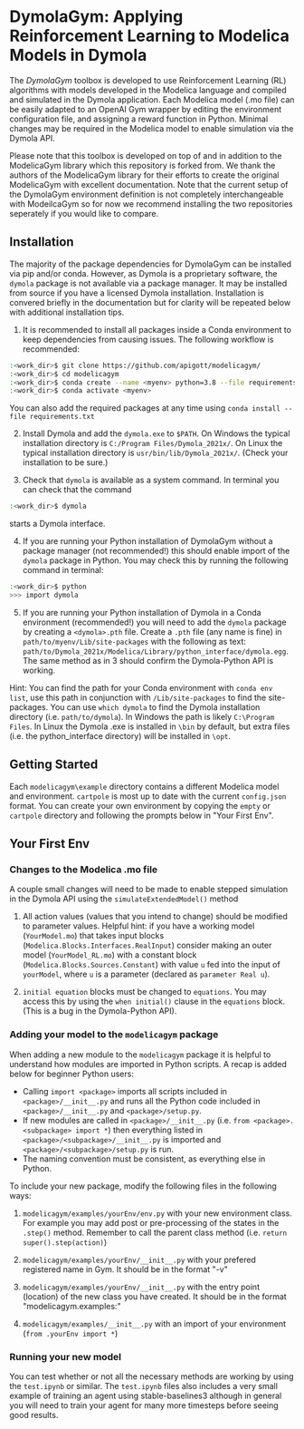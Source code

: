 # DymolaGym: Applying Reinforcement Learning to Modelica Models in Dymola

The *DymolaGym* toolbox is developed to use Reinforcement Learning (RL) algorithms with models developed in the Modelica language and compiled and simulated in the Dymola application. Each Modelica model (.mo file) can be easily adapted to an OpenAI Gym wrapper by editing the environment configuration file, and assigning a reward function in Python. Minimal changes may be required in the Modelica model to enable simulation via the Dymola API.

Please note that this toolbox is developed on top of and in addition to the ModelicaGym library which this repository is forked from. We thank the authors of the ModelicaGym library for their efforts to create the original ModelicaGym with excellent documentation. Note that the current setup of the DymolaGym environment definition is not completely interchangeable with ModeilcaGym so for now we recommend installing the two repositories seperately if you would like to compare.

## Installation
The majority of the package dependencies for DymolaGym can be installed via pip and/or conda. However, as Dymola is a proprietary software, the `dymola` package is not available via a package manager. It may be installed from source if you have a licensed Dymola installation. Installation is convered briefly in the documentation but for clarity will be repeated below with additional installation tips.

1. It is recommended to install all packages inside a Conda environment to keep dependencies from causing issues. The following workflow is recommended:
```bash
:<work_dir>$ git clone https://github.com/apigott/modelicagym/
:<work_dir>$ cd modelicagym
:<work_dir>$ conda create --name <myenv> python=3.8 --file requirements.txt
:<work_dir>$ conda activate <myenv>
```
You can also add the required packages at any time using `conda install --file requirements.txt`

2. Install Dymola and add the `dymola.exe` to `$PATH`. On Windows the typical installation directory is `C:/Program Files/Dymola_2021x/`. On Linux the typical installation directory is `usr/bin/lib/Dymola_2021x/`. (Check your installation to be sure.)

3. Check that `dymola` is available as a system command. In terminal you can check that the command 
```bash
:<work_dir>$ dymola
```
starts a Dymola interface.

4. If you are running your Python installation of DymolaGym without a package manager (not recommended!) this should enable import of the `dymola` package in Python. You may check this by running the following command in terminal:
```bash
:<work_dir>$ python
>>> import dymola
```
5. If you are running your Python installation of Dymola in a Conda environment (recommended!) you will need to add the `dymola` package by creating a `<dymola>.pth` file. Create a `.pth` file (any name is fine) in `path/to/myenv/Lib/site-packages` with the following as text: `path/to/Dymola_2021x/Modelica/Library/python_interface/dymola.egg`. The same method as in 3 should confirm the Dymola-Python API is working.

Hint: You can find the path for your Conda environment with `conda env list`, use this path in conjunction with `/Lib/site-packages` to find the site-packages. You can use `which dymola` to find the Dymola installation directory (i.e. `path/to/dymola`). In Windows the path is likely `C:\Program Files`. In Linux the Dymola .exe is installed in `\bin` by default, but extra files (i.e. the python_interface directory) will be installed in `\opt`.

## Getting Started
Each `modelicagym\example` directory contains a different Modelica model and environment. `cartpole` is most up to date with the current `config.json` format. You can create your own environment by copying the `empty` or `cartpole` directory and following the prompts below in "Your First Env".

## Your First Env

### Changes to the Modelica .mo file
A couple small changes will need to be made to enable stepped simulation in the Dymola API using the `simulateExtendedModel()` method

1. All action values (values that you intend to change) should be modified to parameter values. Helpful hint: if you have a working model (`YourModel.mo`) that takes input blocks (`Modelica.Blocks.Interfaces.RealInput`) consider making an outer model (`YourModel_RL.mo`) with a constant block (`Modelica.Blocks.Sources.Constant`) with value `u` fed into the input of `yourModel`, where `u` is a parameter (declared as `parameter Real u`).

2. `initial equation` blocks must be changed to `equations`. You may access this by using the `when initial()` clause in the `equations` block. (This is a bug in the Dymola-Python API).

### Adding your model to the `modelicagym` package
When adding a new module to the `modelicagym` package it is helpful to understand how modules are imported in Python scripts. A recap is added below for beginner Python users:

* Calling `import <package>` imports all scripts included in `<package>/__init__.py` and runs all the Python code included in `<package>/__init__.py` and `<package>/setup.py`.
* If new modules are called in `<package>/__init__.py` (i.e. `from <package>.<subpackage> import *`) then everything listed in `<package>/<subpackage>/__init__.py` is imported and `<package>/<subpackage>/setup.py` is run. 
* The naming convention must be consistent, as everything else in Python.

To include your new package, modify the following files in the following ways:
  1. `modelicagym/examples/yourEnv/env.py` with your new environment class. For example you may add post or pre-processing of the states in the `.step()` method. Remember to call the parent class method (i.e. `return super().step(action)`) 
  
  2. `modelicagym/examples/yourEnv/__init__.py` with your prefered registered name in Gym. It should be in the format "<YourEnv>-v<versionNumer>"
  
  3. `modelicagym/examples/yourEnv/__init__.py` with the entry point (location) of the new class you have created. It should be in the format "modelicagym.examples:<YourEnv>"
  
  4. `modelicagym/examples/__init__.py` with an import of your environment (`from .yourEnv import *`)
  
### Running your new model
You can test whether or not all the necessary methods are working by using the `test.ipynb` or similar. The `test.ipynb` files also includes a very small example of training an agent using stable-baselines3 although in general you will need to train your agent for many more timesteps before seeing good results.
